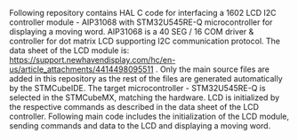 Following repository contains HAL C code for interfacing a 1602 LCD I2C controller module - AIP31068 with STM32U545RE-Q microcontroller for displaying a moving word.
AIP31068 is a 40 SEG / 16 COM driver & controller for dot matrix LCD supporting I2C communication protocol. The data sheet of the LCD module is:
https://support.newhavendisplay.com/hc/en-us/article_attachments/4414498095511
. Only the main source files are added in this repository as the rest of the files are generated automatically by the STMCubeIDE.
The target microcontroller - STM32U545RE-Q is selected in the STMCubeMX, matching the hardware.
LCD is initialized by the respective commands as described in the data sheet of the LCD controller.
Following main code includes the initialization of the LCD module, sending commands and data to the LCD and displaying a moving word.
